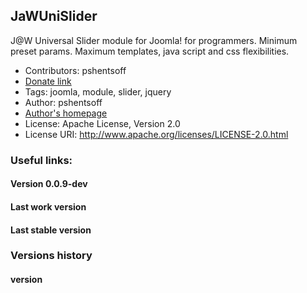 ## JaWUniSlider

J@W Universal Slider module for Joomla! for programmers. Minimum preset params. Maximum templates, java script and css flexibilities.

-   Contributors: pshentsoff
-   [Donate link](https://www.paypal.com/cgi-bin/webscr?cmd=_s-xclick&hosted_button_id=FGRFBSFEW5V3Y "Please, donate to support project")
-   Tags: joomla, module, slider, jquery
-   Author: pshentsoff
-   [Author's homepage](http://pshentsoff.ru "Author's homepage")
-   License: Apache License, Version 2.0
-   License URI: http://www.apache.org/licenses/LICENSE-2.0.html

### Useful links:

#### Version 0.0.9-dev
#### Last work version
#### Last stable version

### Versions history

#### version
